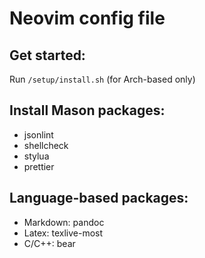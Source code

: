 # Neovim config file

## Get started:
Run `/setup/install.sh` (for Arch-based only)

## Install Mason packages:
* jsonlint
* shellcheck
* stylua
* prettier

## Language-based packages:
* Markdown: pandoc
* Latex: texlive-most
* C/C++: bear
